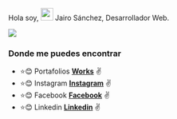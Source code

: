 Hola soy, <img src="https://media.giphy.com/media/du3J3cXyzhj75IOgvA/giphy.gif" width="25px"> Jairo Sánchez, Desarrollador Web. 


<img src="https://media.giphy.com/media/26tn33aiTi1jkl6H6/giphy.gif"/>


### Donde me puedes encontrar

* :star::blush: Portafolios **[Works](https://jairosanchez.es/)** :v:
* :star::blush: Instagram **[Instagram](https://www.instagram.com/designyou_official/?hl=es)** :v:
* :star::blush: Facebook **[Facebook](https://www.facebook.com/jairosanh)** :v:
* :star::blush: Linkedin  **[Linkedin](https://www.linkedin.com/in/jairo-s%C3%A1nchez-64416a12b/)** :v:

